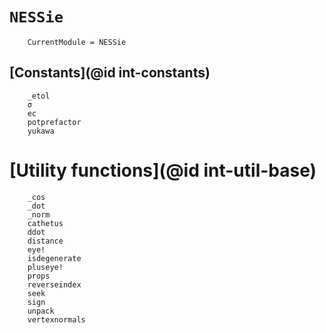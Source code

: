 # `NESSie`
```@meta
    CurrentModule = NESSie
```

## [Constants](@id int-constants)
```@docs
    _etol
    σ
    ec
    potprefactor
    yukawa
```

# [Utility functions](@id int-util-base)
```@docs
    _cos
    _dot
    _norm
    cathetus
    ddot
    distance
    eye!
    isdegenerate
    pluseye!
    props
    reverseindex
    seek
    sign
    unpack
    vertexnormals
```
